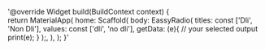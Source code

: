 '@override
  Widget build(BuildContext context) {  
    return MaterialApp(
      home: Scaffold(
        body: EassyRadio(
                titles: const ['Dli', 'Non Dli'],
                values: const ['dli', 'no dli'],
                getData: (e){
                  // your selected output
                  print(e);
                }
            );,
      ),
    );
  }'
